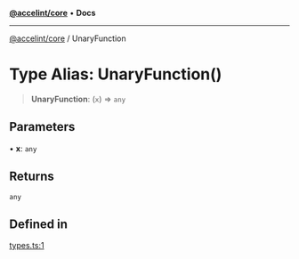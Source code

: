 [**@accelint/core**](../README.md) • **Docs**

***

[@accelint/core](../README.md) / UnaryFunction

# Type Alias: UnaryFunction()

> **UnaryFunction**: (`x`) => `any`

## Parameters

• **x**: `any`

## Returns

`any`

## Defined in

[types.ts:1](https://github.com/gohypergiant/standard-toolkit/blob/87ae5060c82d212b75a10cafb0030b08916e90f1/packages/core/src/types.ts#L1)
